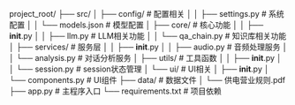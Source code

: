 project_root/
├── src/
│   ├── config/           # 配置相关
│   │   ├── settings.py   # 系统配置
│   │   └── models.json    # 模型配置
│   ├── core/            # 核心功能
│   │   ├── __init__.py
│   │   ├── llm.py      # LLM相关功能
│   │   └── qa_chain.py # 知识库相关功能
│   ├── services/        # 服务层
│   │   ├── __init__.py
│   │   ├── audio.py    # 音频处理服务
│   │   └── analysis.py # 对话分析服务
│   ├── utils/          # 工具函数
│   │   ├── __init__.py
│   │   └── session.py  # session状态管理
│   └── ui/             # UI相关
│       ├── __init__.py
│       └── components.py # UI组件
├── data/               # 数据文件
│   └── 供电营业规则.pdf
├── app.py             # 主程序入口
└── requirements.txt   # 项目依赖 